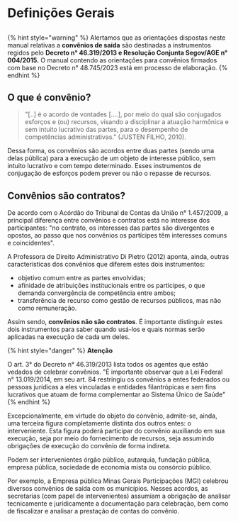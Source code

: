 # Definições Gerais

##

{% hint style="warning" %}
Alertamos que as orientações dispostas neste manual relativas a **convênios de saída** são destinadas a instrumentos regidos pelo **Decreto n° 46.319/2013 e Resolução Conjunta Segov/AGE n° 004/2015.** O manual contendo as orientações para convênios firmados com base no Decreto n° 48.745/2023 está em processo de elaboração.
{% endhint %}

## O que é convênio?

> &#x20;"\[..] é o acordo de vontades \[….], por meio do qual são conjugados esforços e (ou) recursos, visando a disciplinar a atuação harmônica e sem intuito lucrativo das partes, para o desempenho de competências administrativas." (JUSTEN FILHO, 2010).

Dessa forma, os convênios são acordos entre duas partes (sendo uma delas pública) para a execução de um objeto de interesse público, sem intuito lucrativo e com tempo determinado. Esses instrumentos de conjugação de esforços podem prever ou não o repasse de recursos.&#x20;

## Convênios são contratos?&#x20;

De acordo com o Acórdão do Tribunal de Contas da União n° 1.457/2009, a principal diferença entre convênios e contratos está no interesse dos participantes: "no contrato, os interesses das partes são divergentes e opostos, ao passo que nos convênios os partícipes têm interesses comuns e coincidentes".&#x20;

A Professora de Direito Administrativo Di Pietro (2012) aponta, ainda, outras características dos convênios que diferem estes dois instrumentos:&#x20;

* objetivo comum entre as partes envolvidas;
* afinidade de atribuições institucionais entre os partícipes, o que demanda convergência de competência entre ambos;&#x20;
* transferência de recurso como gestão de recursos públicos, mas não como remuneração.&#x20;

Assim sendo, **convênios não são contratos**. É importante distinguir estes dois instrumentos para saber quando usá-los e quais normas serão aplicadas na execução de cada um deles.

{% hint style="danger" %}
**Atenção**

O art. 3° do Decreto n° 46.319/2013 lista todos os agentes que estão vedados de celebrar convênios. "É importante observar que a Lei Federal n° 13.019/2014, em seu art. 84 restringiu os convênios a entes federados ou pessoas jurídicas a eles vinculadas e entidades filantrópicas e sem fins lucrativos que atuam de forma complementar ao Sistema Único de Saúde"&#x20;
{% endhint %}

Excepcionalmente, em virtude do objeto do convênio, admite-se, ainda, uma terceira figura completamente distinta dos outros entes: o interveniente. Esta figura poderá participar do convênio auxiliando em sua execução, seja por meio do fornecimento de recursos, seja assumindo obrigações de execução do convênio de forma indireta.

Podem ser intervenientes órgão público, autarquia, fundação pública, empresa pública, sociedade de economia mista ou consórcio público.&#x20;

Por exemplo, a Empresa pública Minas Gerais Participações (MGI) celebrou diversos convênios de saída com os municípios. Nesses acordos, as secretarias (com papel de intervenientes) assumiam a obrigação de analisar tecnicamente e juridicamente a documentação para celebração, bem como de fiscalizar e analisar a prestação de contas do convênio.&#x20;
